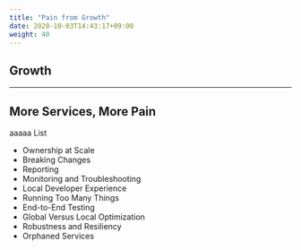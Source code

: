 ```yaml
---
title: "Pain from Growth"
date: 2020-10-03T14:43:17+09:00
weight: 40
---
```




## Growth


---

## More Services, More Pain

<!--: .description -->aaaaa

<!-- : .aligncenter  -->List
- Ownership at Scale
- Breaking Changes
- Reporting
- Monitoring and Troubleshooting
- Local Developer Experience
- Running Too Many Things
- End-to-End Testing
- Global Versus Local Optimization
- Robustness and Resiliency
- Orphaned Services